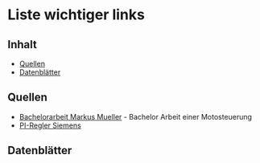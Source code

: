 # Liste wichtiger links

## Inhalt
- [Quellen](#quellen)
- [Datenblätter](#datenblätter)

## Quellen
- [Bachelorarbeit Markus Mueller](https://elib.dlr.de/125274/1/Bachelorarbeit%20Markus%20Mueller%20Oktober%202018.pdf) - Bachelor Arbeit einer Motosteuerung
- [PI-Regler Siemens](https://cache.industry.siemens.com/dl/files/479/23753479/att_6290/v4/23753479_set23_regsim_v23_de.pdf)

## Datenblätter
